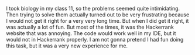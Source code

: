 I took biology in my class 11, so the problems seemed quite intimidating. Then trying to solve them actually turned out to be very frustrating because I would not get it right for a very very long time. But when I did get it right, it was actually a lot of fun. But most of the times, it was the Hackerrank website that was annoying. The code would  work well in my IDE, but it would not in Hackerrank properly. I am not gonna pretend I had fun doing this task, but it was a very new experience for me. 
